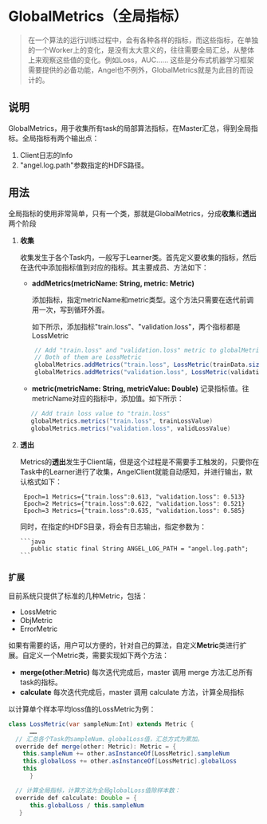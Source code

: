 # GlobalMetrics（全局指标）


> 在一个算法的运行训练过程中，会有各种各样的指标，而这些指标，在单独的一个Worker上的变化，是没有太大意义的，往往需要全局汇总，从整体上来观察这些值的变化。例如Loss，AUC…… 这些是分布式机器学习框架需要提供的必备功能，Angel也不例外，GlobalMetrics就是为此目的而设计的。

## 说明

GlobalMetrics，用于收集所有task的局部算法指标，在Master汇总，得到全局指标。全局指标有两个输出点：

1. Client日志的Info
2. "angel.log.path"参数指定的HDFS路径。

## 用法

全局指标的使用非常简单，只有一个类，那就是GlobalMetrics，分成**收集**和**透出**两个阶段

1. **收集**

	收集发生于各个Task内，一般写于Learner类。首先定义要收集的指标，然后在迭代中添加指标值到对应的指标。其主要成员、方法如下：

	* **addMetrics(metricName: String, metric: Metric)**

		添加指标，指定metricName和metric类型。这个方法只需要在迭代前调用一次，写到循环外面。

	 	如下所示，添加指标"train.loss"、"validation.loss"，两个指标都是LossMetric

    ```java
        // Add "train.loss" and "validation.loss" metric to globalMetrics
        // Both of them are LossMetric
        globalMetrics.addMetrics("train.loss", LossMetric(trainData.size))
        globalMetrics.addMetrics("validation.loss", LossMetric(validationData.size))
    ```

	* **metric(metricName: String, metricValue: Double)**
	     	记录指标值。往metricName对应的指标中，添加值。如下所示：

    ```java
       // Add train loss value to "train.loss"
       globalMetrics.metrics("train.loss", trainLossValue)
       globalMetrics.metrics("validation.loss", validLossValue)
    ```

2. **透出**

	Metrics的**透出**发生于Client端，但是这个过程是不需要手工触发的，只要你在Task中的Learner进行了收集，AngelClient就能自动感知，并进行输出，默认格式如下：

    	Epoch=1 Metrics={"train.loss":0.613, "validation.loss": 0.513}
    	Epoch=2 Metrics={"train.loss":0.622, "validation.loss": 0.521}
    	Epoch=3 Metrics={"train.loss":0.635, "validation.loss": 0.585}


	同时，在指定的HDFS目录，将会有日志输出，指定参数为：

       ```java
          public static final String ANGEL_LOG_PATH = "angel.log.path";
       ```

### 扩展

目前系统只提供了标准的几种Metric，包括：

* LossMetric
* ObjMetric
* ErrorMetric

如果有需要的话，用户可以方便的，针对自己的算法，自定义**Metric**类进行扩展。自定义一个Metric类，需要实现如下两个方法：

* **merge(other:Metric)**
	每次迭代完成后，master 调用 merge 方法汇总所有task的指标。
* **calculate**
	每次迭代完成后，master 调用 calculate 方法，计算全局指标

以计算单个样本平均loss值的LossMetric为例：

  ```java
  class LossMetric(var sampleNum:Int) extends Metric {
		……
	// 汇总各个Task的sampleNum、globalLoss值，汇总方式为累加。
	override def merge(other: Metric): Metric = {
	  this.sampleNum += other.asInstanceOf[LossMetric].sampleNum
	  this.globalLoss += other.asInstanceOf[LossMetric].globalLoss
	  this
		}

	// 计算全局指标，计算方法为全局globalLoss值除样本数：
	override def calculate: Double = {
		this.globalLoss / this.sampleNum
	 }
  ```
